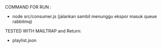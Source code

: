 COMMAND FOR RUN :
- node src/consumer.js (jalankan sambil menunggu ekspor masuk queue rabbitmq)

TESTED WITH MAILTRAP and Return:
- playlist.json